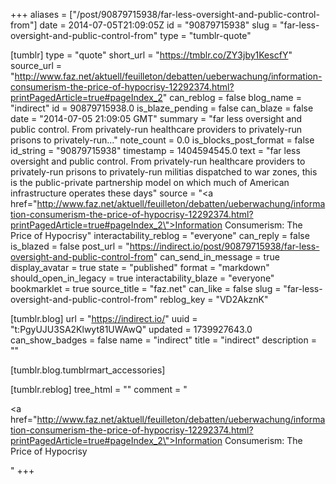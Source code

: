 +++
aliases = ["/post/90879715938/far-less-oversight-and-public-control-from"]
date = 2014-07-05T21:09:05Z
id = "90879715938"
slug = "far-less-oversight-and-public-control-from"
type = "tumblr-quote"

[tumblr]
type = "quote"
short_url = "https://tmblr.co/ZY3jby1KescfY"
source_url = "http://www.faz.net/aktuell/feuilleton/debatten/ueberwachung/information-consumerism-the-price-of-hypocrisy-12292374.html?printPagedArticle=true#pageIndex_2"
can_reblog = false
blog_name = "indirect"
id = 90879715938.0
is_blaze_pending = false
can_blaze = false
date = "2014-07-05 21:09:05 GMT"
summary = "far less oversight and public control. From privately-run healthcare providers to privately-run prisons to privately-run..."
note_count = 0.0
is_blocks_post_format = false
id_string = "90879715938"
timestamp = 1404594545.0
text = "far less oversight and public control. From privately-run healthcare providers to privately-run prisons to privately-run militias dispatched to war zones, this is the public-private partnership model on which much of American infrastructure operates these days"
source = "<a href=\"http://www.faz.net/aktuell/feuilleton/debatten/ueberwachung/information-consumerism-the-price-of-hypocrisy-12292374.html?printPagedArticle=true#pageIndex_2\">Information Consumerism: The Price of Hypocrisy</a>"
interactability_reblog = "everyone"
can_reply = false
is_blazed = false
post_url = "https://indirect.io/post/90879715938/far-less-oversight-and-public-control-from"
can_send_in_message = true
display_avatar = true
state = "published"
format = "markdown"
should_open_in_legacy = true
interactability_blaze = "everyone"
bookmarklet = true
source_title = "faz.net"
can_like = false
slug = "far-less-oversight-and-public-control-from"
reblog_key = "VD2AkznK"

[tumblr.blog]
url = "https://indirect.io/"
uuid = "t:PgyUJU3SA2Klwyt81UWAwQ"
updated = 1739927643.0
can_show_badges = false
name = "indirect"
title = "indirect"
description = ""

[tumblr.blog.tumblrmart_accessories]

[tumblr.reblog]
tree_html = ""
comment = "<p><a href=\"http://www.faz.net/aktuell/feuilleton/debatten/ueberwachung/information-consumerism-the-price-of-hypocrisy-12292374.html?printPagedArticle=true#pageIndex_2\">Information Consumerism: The Price of Hypocrisy</a></p>"
+++
